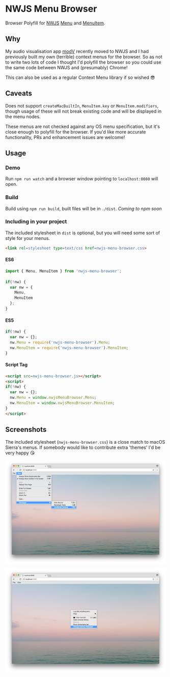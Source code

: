# NWJS Menu Browser

Browser Polyfill for [NWJS](http://docs.nwjs.io/en/latest/) [Menu](http://docs.nwjs.io/en/latest/References/Menu/) and [MenuItem](http://docs.nwjs.io/en/latest/References/MenuItem/).

## Why

My audio visualisation app [modV](http://github.com/2xAA/modV/) recently moved to NWJS and I had previously built my own (terrible) context menus for the browser. So as not to write two lots of code I thought I'd polyfill the browser so you could use the same code between NWJS and (presumably) Chrome!

This can also be used as a regular Context Menu library if so wished 😎

## Caveats

Does not support ```createMacBuiltIn```, ```MenuItem.key``` or ```MenuItem.modifiers```, though usage of these will not break existing code and will be displayed in the menu nodes.

These menus are not checked against any OS menu specification, but it's close enough to polyfill for the browser.
If you'd like more accurate functionality, PRs and enhancement issues are welcome!

## Usage

### Demo

Run ```npm run watch``` and a browser window pointing to ```localhost:8080``` will open.

### Build

Build using ```npm run build```, built files will be in ```./dist```.
*Coming to npm soon*

### Including in your project

The included stylesheet in `dist` is optional, but you will need some sort of style for your menus.
```HTML
<link rel=stylesheet type=text/css href=nwjs-menu-browser.css>
```

#### ES6
```JavaScript
import { Menu, MenuItem } from 'nwjs-menu-browser';

if(!nw) {
  var nw = {
    Menu,
    MenuItem
  };
}
```

#### ES5
```JavaScript
if(!nw) {
  var nw = {};
  nw.Menu = require('nwjs-menu-browser').Menu;
  nw.MenuItem = require('nwjs-menu-browser').MenuItem;
}
```

#### Script Tag
```HTML
<script src=nwjs-menu-browser.js></script>
<script>
if(!nw) {
  var nw = {};
  nw.Menu = window.nwjsMenuBrowser.Menu;
  nw.MenuItem = window.nwjsMenuBrowser.MenuItem;
}
</script>
```
## Screenshots
The included stylesheet (```nwjs-menu-browser.css```) is a close match to macOS Sierra's menus.
If somebody would like to contribute extra 'themes' I'd be very happy 😘

![menu-bar](./example-assets/images/menu-bar.png)

![menu-bar](./example-assets/images/context-menu.png)